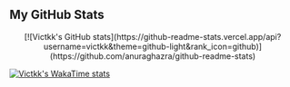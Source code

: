 ## My GitHub Stats

<p align="center">
  [![Victkk's GitHub stats](https://github-readme-stats.vercel.app/api?username=victkk&theme=github-light&rank_icon=github)](https://github.com/anuraghazra/github-readme-stats)
  
  [![Victkk's WakaTime stats](https://github-readme-stats.vercel.app/api/wakatime?username=victkk&theme=github-light)](https://github.com/anuraghazra/github-readme-stats)
</p>
